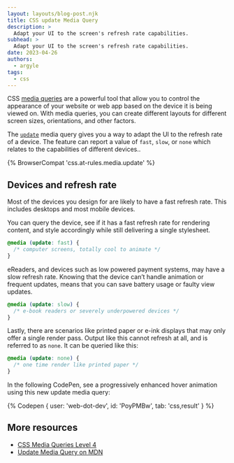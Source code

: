 ```yaml
---
layout: layouts/blog-post.njk
title: CSS update Media Query
description: >
  Adapt your UI to the screen's refresh rate capabilities.
subhead: >
  Adapt your UI to the screen's refresh rate capabilities.
date: 2023-04-26
authors:
  - argyle
tags:
  - css
---
```


CSS [media queries](https://web.dev/learn/design/media-queries) are a powerful
tool that allow you to control the appearance of your website or web app based
on the device it is being viewed on. With media queries, you can create
different layouts for different screen sizes, orientations, and other factors.

The
[`update`](https://developer.mozilla.org/docs/Web/CSS/@media/update-frequency)
media query gives you a way to adapt the UI to the refresh rate of a device. The
feature can report a value of `fast`, `slow`, or `none` which relates to the
capabilities of different devices..

{% BrowserCompat 'css.at-rules.media.update' %}

## Devices and refresh rate

Most of the devices you design for are likely to have a fast refresh rate. This
includes desktops and most mobile devices.

You can query the device, see if it has a fast refresh rate for rendering
content, and style accordingly while still delivering a single stylesheet.

```css
@media (update: fast) {
  /* computer screens, totally cool to animate */
}
```

eReaders, and devices such as low powered payment systems, may have a slow
refresh rate. Knowing that the device can’t handle animation or frequent
updates, means that you can save battery usage or faulty view updates.

```css
@media (update: slow) {
  /* e-book readers or severely underpowered devices */
}
```

Lastly, there are scenarios like printed paper or e-ink displays that may only
offer a single render pass. Output like this cannot refresh at all, and is
referred to as `none`. It can be queried like this:

```css
@media (update: none) {
  /* one time render like printed paper */
}
```

In the following CodePen, see a progressively enhanced hover animation using
this new update media query:

{% Codepen {
  user: 'web-dot-dev',
  id: 'PoyPMBw',
  tab: 'css,result'
} %}

## More resources

- [CSS Media Queries Level 4](https://www.w3.org/TR/mediaqueries-4/#update)
- [Update Media Query on MDN](https://developer.mozilla.org/docs/Web/CSS/@media/update-frequency)
